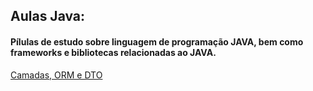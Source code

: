## Aulas Java:

#### Pílulas de estudo sobre linguagem de programação JAVA, bem como frameworks e bibliotecas relacionadas ao JAVA.

[Camadas, ORM e DTO](CamadasORM-DTO/)
